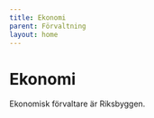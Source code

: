 ```yaml
---
title: Ekonomi
parent: Förvaltning
layout: home
---
```


# Ekonomi

Ekonomisk förvaltare är Riksbyggen.